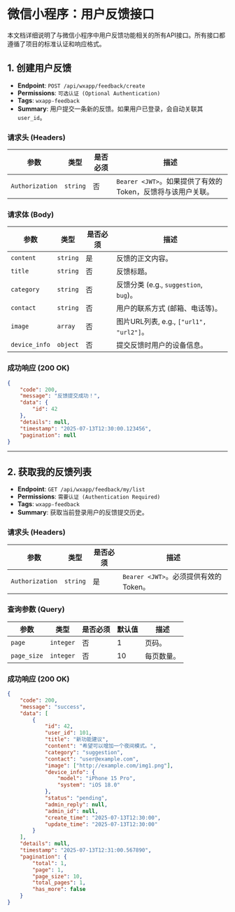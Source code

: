 # 微信小程序：用户反馈接口

本文档详细说明了与微信小程序中用户反馈功能相关的所有API接口。所有接口都遵循了项目的标准认证和响应格式。

## 1. 创建用户反馈

- **Endpoint**: `POST /api/wxapp/feedback/create`
- **Permissions**: `可选认证 (Optional Authentication)`
- **Tags**: `wxapp-feedback`
- **Summary**: 用户提交一条新的反馈。如果用户已登录，会自动关联其`user_id`。

### 请求头 (Headers)

| 参数 | 类型 | 是否必须 | 描述 |
| --- | --- | --- | --- |
| `Authorization` | `string` | 否 | `Bearer <JWT>`。如果提供了有效的Token，反馈将与该用户关联。 |

### 请求体 (Body)

| 参数 | 类型 | 是否必须 | 描述 |
| --- | --- | --- | --- |
| `content` | `string` | 是 | 反馈的正文内容。 |
| `title` | `string` | 否 | 反馈标题。 |
| `category` | `string` | 否 | 反馈分类 (e.g., `suggestion`, `bug`)。 |
| `contact` | `string` | 否 | 用户的联系方式 (邮箱、电话等)。 |
| `image` | `array` | 否 | 图片URL列表, e.g., `["url1", "url2"]`。 |
| `device_info`| `object` | 否 | 提交反馈时用户的设备信息。 |

### 成功响应 (200 OK)

```json
{
    "code": 200,
    "message": "反馈提交成功！",
    "data": {
        "id": 42
    },
    "details": null,
    "timestamp": "2025-07-13T12:30:00.123456",
    "pagination": null
}
```

---

## 2. 获取我的反馈列表

- **Endpoint**: `GET /api/wxapp/feedback/my/list`
- **Permissions**: `需要认证 (Authentication Required)`
- **Tags**: `wxapp-feedback`
- **Summary**: 获取当前登录用户的反馈提交历史。

### 请求头 (Headers)

| 参数 | 类型 | 是否必须 | 描述 |
| --- | --- | --- | --- |
| `Authorization` | `string` | 是 | `Bearer <JWT>`。必须提供有效的Token。 |

### 查询参数 (Query)

| 参数 | 类型 | 是否必须 | 默认值 | 描述 |
| --- | --- | --- | --- | --- |
| `page` | `integer` | 否 | 1 | 页码。 |
| `page_size` | `integer`| 否 | 10 | 每页数量。 |

### 成功响应 (200 OK)

```json
{
    "code": 200,
    "message": "success",
    "data": [
        {
            "id": 42,
            "user_id": 101,
            "title": "新功能建议",
            "content": "希望可以增加一个夜间模式。",
            "category": "suggestion",
            "contact": "user@example.com",
            "image": ["http://example.com/img1.png"],
            "device_info": {
                "model": "iPhone 15 Pro",
                "system": "iOS 18.0"
            },
            "status": "pending",
            "admin_reply": null,
            "admin_id": null,
            "create_time": "2025-07-13T12:30:00",
            "update_time": "2025-07-13T12:30:00"
        }
    ],
    "details": null,
    "timestamp": "2025-07-13T12:31:00.567890",
    "pagination": {
        "total": 1,
        "page": 1,
        "page_size": 10,
        "total_pages": 1,
        "has_more": false
    }
}
``` 